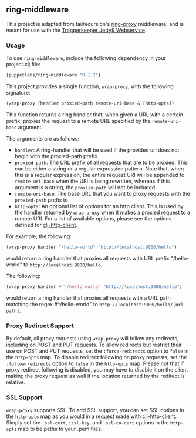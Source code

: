 ## ring-middleware

This project is adapted from tailrecursion's
[ring-proxy](https://github.com/tailrecursion/ring-proxy) middleware, and is
meant for use with the [Trapperkeeper Jetty9 Webservice](https://github.com/puppetlabs/trapperkeeper-webserver-jetty9).

### Usage

To use `ring-middleware`, include the following dependency in your project.clj file:

```clj
[puppetlabs/ring-middleware "0.1.2"]
```

This project provides a single function, `wrap-proxy`, with the following signature:

```clj
(wrap-proxy [handler proxied-path remote-uri-base & [http-opts])
```

This function returns a ring handler that, when given a URL with a certain prefix, proxies the request
to a remote URL specified by the `remote-uri-base` argument.

The arguments are as follows:

* `handler`: A ring-handler that will be used if the provided url does not begin with the proxied-path prefix
* `proxied-path`: The URL prefix of all requests that are to be proxied. This can be either a string or a
   regular expression pattern. Note that, when this is a regular expression, the entire request URI
   will be appended to `remote-uri-base` when the URI is being rewritten, whereas if this argument
   is a string, the `proxied-path` will not be included.
* `remote-uri-base`: The base URL that you want to proxy requests with the `proxied-path` prefix to
* `http-opts`: An optional list of options for an http client. This is used by the handler returned by
  `wrap-proxy` when it makes a proxied request to a remote URI. For a list of available options, please
  see the options defined for [clj-http-client](https://github.com/puppetlabs/clj-http-client).

For example, the following:

```clj
(wrap-proxy handler "/hello-world" "http://localhost:9000/hello")
```
would return a ring handler that proxies all requests with URL prefix "/hello-world" to
`http://localhost:9000/hello`.

The following:

```clj
(wrap-proxy handler #"^/hello-world" "http://localhost:9000/hello")
```
would return a ring handler that proxies all requests with a URL path matching the regex
#^/hello-world" to `http://localhost:9000/hello/[url-path]`.

### Proxy Redirect Support

By default, all proxy requests using `wrap-proxy` will follow any redirects, including on POST and PUT
requests. To allow redirects but restrict their use on POST and PUT requests, set the `:force-redirects`
option to `false` in the `http-opts` map. To disable redirect following on proxy requests, set the
`:follow-redirects` option to `false` in the `http-opts` map. Please not that if proxy redirect following
is disabled, you may have to disable it on the client making the proxy request as well if the location returned
by the redirect is relative.

### SSL Support

`wrap-proxy` supports SSL. To add SSL support, you can set SSL options in the `http-opts` map as you would in
a request made with [clj-http-client](https://github.com/puppetlabs/clj-http-client). Simply set the
`:ssl-cert`, `:ssl-key`, and `:ssl-ca-cert` options in the `http-opts` map to be paths to your .pem files.